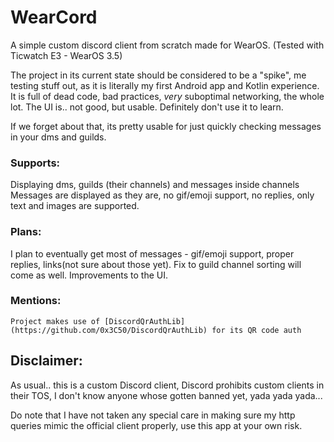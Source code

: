# WearCord
A simple custom discord client from scratch made for WearOS. (Tested with Ticwatch E3 - WearOS 3.5)

The project in its current state should be considered to be a "spike", me testing stuff out, 
as it is literally my first Android app and Kotlin experience.
It is full of dead code, bad practices, *very* suboptimal networking, the whole lot. The UI is.. not good, but usable.
Definitely don't use it to learn.

If we forget about that, its pretty usable for just quickly checking messages in your dms and guilds.

### Supports:
Displaying dms, guilds (their channels) and messages inside channels
Messages are displayed as they are, no gif/emoji support, no replies, only text and images are supported.


### Plans:
I plan to eventually get most of messages - gif/emoji support, proper replies, links(not sure about those yet).
Fix to guild channel sorting will come as well.
Improvements to the UI.


### Mentions:
    Project makes use of [DiscordQrAuthLib](https://github.com/0x3C50/DiscordQrAuthLib) for its QR code auth


## Disclaimer:
As usual.. this is a custom Discord client, Discord prohibits custom clients in their TOS, I don't know anyone
whose gotten banned yet, yada yada yada...

Do note that I have not taken any special care in making sure my http queries mimic the official client properly,
use this app at your own risk.